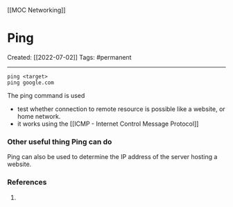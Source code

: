 [[MOC Networking]]

# Ping
Created:  [[2022-07-02]]
Tags: #permanent  

---
`ping <target>`  
`ping google.com`


The ping command is used 
- test whether connection to remote resource is possible like a website, or home network. 
- it works using the [[ICMP - Internet Control Message Protocol]]


### Other useful thing Ping can do
Ping can also be used to determine the IP address of the server hosting a website.











### References
1. 